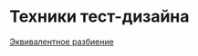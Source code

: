 #  Техники тест-дизайна
 [Эквивалентное разбиение](https://docs.google.com/spreadsheets/d/1kwkRtunl_lGytQ_xUtv5R565Li2zjl3ndoGPv_XrSsY/edit?usp=sharing)
 
